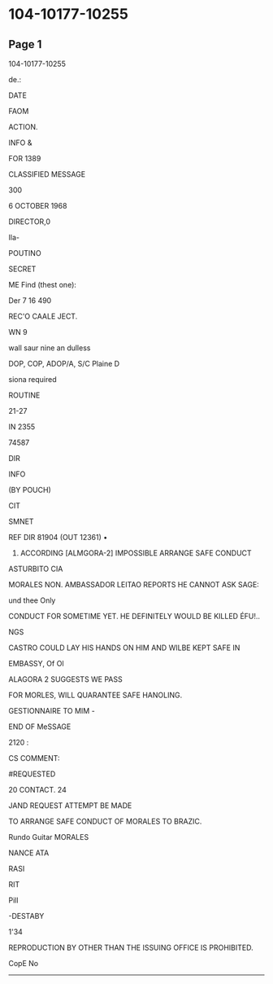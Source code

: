 # 104-10177-10255

## Page 1

104-10177-10255

de.:

DATE

FAOM

ACTION.

INFO &

FOR 1389

CLASSIFIED MESSAGE

300

6 OCTOBER 1968

DIRECTOR,0

Ila-

POUTINO

SECRET

ME Find (thest one):

Der 7 16 490

REC'O CAALE JECT.

WN 9

wall saur nine an dulless

DOP, COP, ADOP/A, S/C Plaine D

siona required

ROUTINE

21-27

IN 2355

74587

DIR

INFO

(BY POUCH)

CIT

SMNET

REF DIR 81904 (OUT 12361) •

1. ACCORDING [ALMGORA-2] IMPOSSIBLE ARRANGE SAFE CONDUCT

ASTURBITO CIA

MORALES NON. AMBASSADOR LEITAO REPORTS HE CANNOT ASK SAGE:

und thee Only

CONDUCT FOR SOMETIME YET. HE DEFINITELY WOULD BE KILLED ÉFU!..

NGS

CASTRO COULD LAY HIS HANDS ON HIM AND WILBE KEPT SAFE IN

EMBASSY, Of Ol

ALAGORA 2 SUGGESTS WE PASS

FOR MORLES, WILL QUARANTEE SAFE HANOLING.

GESTIONNAIRE TO MIM -

END OF MeSSAGE

2120 :

CS COMMENT:

#REQUESTED

20 CONTACT. 24

JAND REQUEST ATTEMPT BE MADE

TO ARRANGE SAFE CONDUCT OF MORALES TO BRAZIC.

Rundo Guitar MORALES

NANCE ATA

RASI

RIT

Pill

-DESTABY

1'34

REPRODUCTION BY OTHER THAN THE ISSUING OFFICE IS PROHIBITED.

CopE No

---

